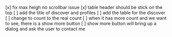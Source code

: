 [x] fix max heigh no scrollbar issue
[x] table header should be stick on the top
[ ] add the title of discover and profiles
[ ] add the table for the discover
[ ] change to count to the real count
[ ] when it has more count and we want to see, there is a show more button
[ ] show more button will bring up a dialog and ask the user to contact me
